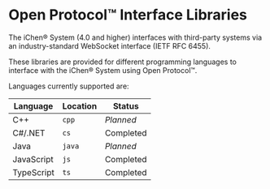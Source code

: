 # Open Protocol&trade; Interface Libraries

The iChen&reg; System (4.0 and higher) interfaces with third-party systems via an industry-standard WebSocket interface (IETF RFC 6455).

These libraries are provided for different programming languages to interface with the iChen&reg; System using Open Protocol&trade;.

Languages currently supported are:

|Language|Location|Status|
|--------|--------|------|
|C++|`cpp`|_Planned_|
|C#/.NET|`cs`|Completed|
|Java|`java`|_Planned_
|JavaScript|`js`|Completed|
|TypeScript|`ts`|Completed|
